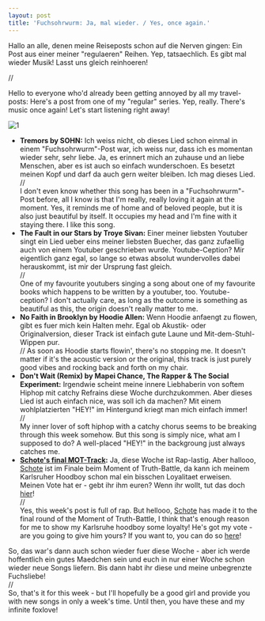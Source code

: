 ```yaml
---
layout: post
title: 'Fuchsohrwurm: Ja, mal wieder. / Yes, once again.'
---
```


Hallo an alle, denen meine Reiseposts schon auf die Nerven gingen: Ein Post aus einer meiner "regulaeren" Reihen. Yep, tatsaechlich. Es gibt mal wieder Musik! Lasst uns gleich reinhoeren!  

// 

Hello to everyone who'd already been getting annoyed by all my travel-posts: Here's a post from one of my "regular" series. Yep, really. There's music once again! Let's start listening right away!  

![1](https://farm6.staticflickr.com/5233/14432118944_b849a1fc0b_c.jpg)  

* **Tremors by SOHN:** Ich weiss nicht, ob dieses Lied schon einmal in einem "Fuchsohrwurm"-Post war, ich weiss nur, dass ich es momentan wieder sehr, sehr liebe. Ja, es erinnert mich an zuhause und an liebe Menschen, aber es ist auch so einfach wunderschoen. Es besetzt meinen Kopf und darf da auch gern weiter bleiben. Ich mag dieses Lied.  
//  
I don't even know whether this song has been in a "Fuchsohrwurm"-Post before, all I know is that I'm really, really loving it again at the moment. Yes, it reminds me of home and of beloved people, but it is also just beautiful by itself. It occupies my head and I'm fine with it staying there. I like this song.  
* **The Fault in our Stars by Troye Sivan:** Einer meiner liebsten Youtuber singt ein Lied ueber eins meiner liebsten Buecher, das ganz zufaellig auch von einem Youtuber geschrieben wurde. Youtube-Ception? Mir eigentlich ganz egal, so lange so etwas absolut wundervolles dabei herauskommt, ist mir der Ursprung fast gleich.  
//  
One of my favourite youtubers singing a song about one of my favourite books which happens to be written by a youtuber, too. Youtube-ception? I don't actually care, as long as the outcome is something as beautiful as this, the  origin doesn't really matter to me.  
* **No Faith in Brooklyn by Hoodie Allen:** Wenn Hoodie anfaengt zu flowen, gibt es fuer mich kein Halten mehr. Egal ob Akustik- oder Originalversion, dieser Track ist einfach gute Laune und Mit-dem-Stuhl-Wippen pur.  
// 
As soon as Hoodie starts flowin', there's no stopping me. It doesn't matter if it's the acoustic version or the original, this track is just purely good vibes and rocking back and forth on my chair.  
* **Don't Wait (Remix) by Mapei Chance, The Rapper & The Social Experiment:** Irgendwie scheint meine innere Liebhaberin von softem Hiphop mit catchy Refrains diese Woche durchzukommen. Aber dieses Lied ist auch einfach nice, was soll ich da machen? Mit einem wohlplatzierten "HEY!" im Hintergund kriegt man mich einfach immer!  
//  
My inner lover of soft hiphop with a catchy chorus seems to be breaking through this week somehow. But this song is simply nice, what am I supposed to do? A well-placed "HEY!" in the backgroung just always catches me.  
* **[Schote's final MOT-Track](http://www.youtube.com/watch?v=-DlLuxnV-u8):** Ja, diese Woche ist Rap-lastig. Aber hallooo, [Schote](https://www.facebook.com/schotemusik?fref=ts) ist im Finale beim Moment of Truth-Battle, da kann ich meinem Karlsruher Hoodboy schon mal ein bisschen Loyalitaet erweisen. Meinen Vote hat er - gebt ihr ihm euren? Wenn ihr wollt, tut das doch [hier](http://mot.splash-mag.de/battle/c/4/)!    
//  
Yes, this week's post is full of rap. But hellooo, [Schote](https://www.facebook.com/schotemusik?fref=ts) has made it to the final round of the Moment of Truth-Battle, I think that's enough reason for me to show my Karlsruhe hoodboy some loyalty! He's got my vote - are you going to give him yours? If you want to, you can do so [here](http://mot.splash-mag.de/battle/c/4/)!  

So, das war's dann auch schon wieder fuer diese Woche - aber ich werde hoffentlich ein gutes Maedchen sein und euch in nur einer Woche schon wieder neue Songs liefern. Bis dann habt ihr diese und meine unbegrenzte Fuchsliebe!  
//  
So, that's it for this week - but I'll hopefully be a good girl and provide you with new songs in only a week's time. Until then, you have these and my infinite foxlove!